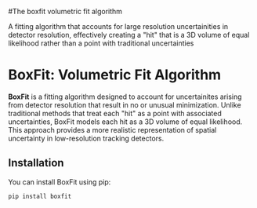#The boxfit volumetric fit algorithm

A fitting algorithm that accounts for large resolution uncertainities in detector resolution, effectively creating a "hit" that is a 3D volume of equal likelihood rather than a point with traditional uncertainties

# BoxFit: Volumetric Fit Algorithm

**BoxFit** is a fitting algorithm designed to account for uncertainites arising from detector resolution that result in no or unusual minimization. Unlike traditional methods that treat each "hit" as a point with associated uncertainties, BoxFit models each hit as a 3D volume of equal likelihood. This approach provides a more realistic representation of spatial uncertainty in low-resolution tracking detectors.

## Installation

You can install BoxFit using pip:

```
pip install boxfit

